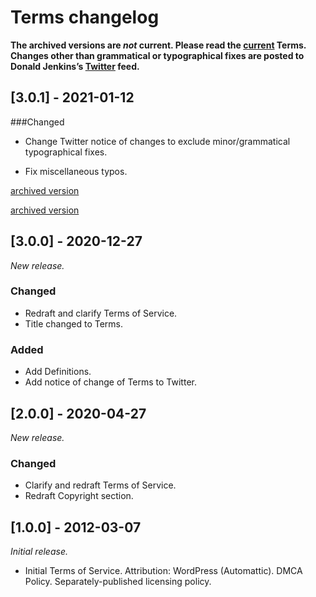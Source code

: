 # Terms changelog

**The archived versions are _not_ current. Please read the [current](https://web.archive.org/web/20221202120330/https://www.donaldjenkins.com/legal/terms/) Terms. Changes other than grammatical or typographical fixes are posted to Donald Jenkins’s [Twitter](https://web.archive.org/web/20221202120330/https://www.twitter.com/donaldjenkins) feed.**

## [3.0.1] - 2021-01-12

###Changed

- Change Twitter notice of changes to exclude minor/grammatical typographical fixes.

- Fix miscellaneous typos.

[archived version](https://web.archive.org/web/20221202120330/https://www.donaldjenkins.com/documents/archives/terms-2021-01-12.pdf)

[archived version](https://web.archive.org/web/20221202120330/https://www.donaldjenkins.com/documents/archives/terms-2020-12-27.pdf)

## [3.0.0] - 2020-12-27

_New release._

[3.0.0.]: https://github.com/donaldjenkins/policies/blob/main/archives/terms/terms-2020-12-27.md
[3.0.1.]: https://github.com/donaldjenkins/policies/blob/main/archives/terms/terms-2021-01-12.md

### Changed

- Redraft and clarify Terms of Service.
- Title changed to Terms.

### Added

- Add Definitions.
- Add notice of change of Terms to Twitter.

## [2.0.0] - 2020-04-27

_New release._

[2.0.0.]: https://github.com/donaldjenkins/policies/blob/main/archives/terms/terms-2020-04-27.md

### Changed

- Clarify and redraft Terms of Service.
- Redraft Copyright section.

## [1.0.0] - 2012-03-07

_Initial release._

[1.0.0.]: https://github.com/donaldjenkins/policies/blob/main/archives/terms/terms-2012-03-07.md

- Initial Terms of Service. Attribution: WordPress (Automattic). DMCA Policy. Separately-published licensing policy.
